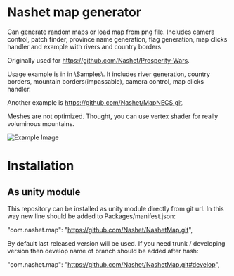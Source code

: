 # Nashet map generator

Can generate random maps or load map from png file. Includes camera control, patch finder, province name generation, flag generation, map clicks handler and example with rivers and country borders

Originally used for https://github.com/Nashet/Prosperity-Wars.

Usage example is in in \Samples\\. It includes river generation, country borders, mountain borders(impassable), camera control, map clicks handler.

Another example is https://github.com/Nashet/MapNECS.git.

Meshes are not optimized. Thought, you can use vertex shader for really voluminous mountains.

![Example Image](https://i.imgur.com/EhMcrCP.png)

# Installation
## As unity module
This repository can be installed as unity module directly from git url. In this way new line should be added to Packages/manifest.json:

"com.nashet.map": "https://github.com/Nashet/NashetMap.git",

By default last released version will be used. If you need trunk / developing version then develop name of branch should be added after hash:

"com.nashet.map": "https://github.com/Nashet/NashetMap.git#develop",

